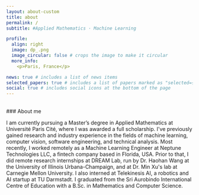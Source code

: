```yaml
---
layout: about-custom
title: about
permalink: /
subtitle: #Applied Mathematics · Machine Learning

profile:
  align: right
  image: dp_.png
  image_circular: false # crops the image to make it circular
  more_info: 
    <p>Paris, France</p>

news: true # includes a list of news items
selected_papers: true # includes a list of papers marked as "selected={true}"
social: true # includes social icons at the bottom of the page
---
```

<br>
### About me <br>

I am currently pursuing a Master’s degree in Applied Mathematics at Université Paris Cité, where I was awarded a full scholarship. I've previously gained research and industry experience in the fields of machine learning, computer vision, software engineering, and technical analysis. Most recently, I worked remotely as a Machine Learning Engineer at Neptune Technologies LLC, a fintech company based in Florida, USA. Prior to that, I did remote research internships at DREAM Lab, run by Dr. Haohan Wang at the University of Illinois Urbana-Champaign, and at Dr. Min Xu's lab at Carnegie Mellon University. I also interned at Telekinesis AI, a robotics and AI startup at TU Darmstadt. I graduated from the Sri Aurobindo International Centre of Education with a B.Sc. in Mathematics and Computer Science.


<!-- I’m a Masters student at Centrale Nantes studying Advanced Robotics. I work as a research assistant at Lab-V2 run by Dr. Paulo Shakarian at Arizona State University and at ARLIS at the University of Maryland. Previously I interned in Dr. Min Xu’s Lab at Carnegie Mellon University. I was very fortunate to be one of the early members of Telekinesis, a robotics and AI startup based at TU Darmstadt. I graduated from the Sri Aurobindo International Centre of Education with a B.Sc. in Computer Science, Math and Physics.

Vib. Write your biography here. Tell the world about yourself. Link to your favorite [subreddit](https://reddit.com). You can put a picture in, too. The code is already in, just name your picture `prof_pic.jpg` and put it in the `img/` folder.

Put your address / P.O. box / other info right below your picture. You casn also disable any of these elements by editing `profile` property of the YAML header of your `_pages/about.md`. Edit `_bibliography/papers.bib` and Jekyll will render your [publications page](/al-folio/publications/) automatically.

Link to your social media connections, too. This theme is set up to use [Font Awesome icons](https://fontawesome.com/) and [Academicons](https://jpswalsh.github.io/academicons/), like the ones below. Add your Facebook, Twitter, LinkedIn, Google Scholar, or just disable all of them. -->
  